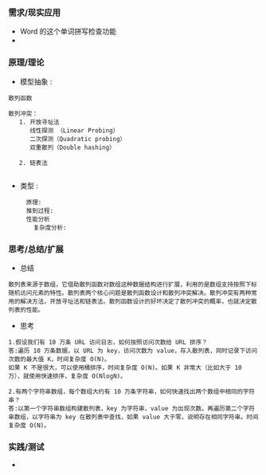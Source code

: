 ### **需求/现实应用**
+ Word 的这个单词拼写检查功能
+ 
### **原理/理论**
   + 模型抽象 :
```
散列函数

散列冲突：
   1. 开放寻址法
      线性探测 （Linear Probing）
      二次探测（Quadratic probing）
      双重散列（Double hashing）

   2. 链表法


```
   + 类型     :
```
     原理:
     推到过程:
     性能分析
       复杂度分析:
```

### **思考/总结/扩展**
+ 总结

```
散列表来源于数组，它借助散列函数对数组这种数据结构进行扩展，利用的是数组支持按照下标随机访问元素的特性。散列表两个核心问题是散列函数设计和散列冲突解决。散列冲突有两种常用的解决方法，开放寻址法和链表法。散列函数设计的好坏决定了散列冲突的概率，也就决定散列表的性能。
```

+ 思考

```
1.假设我们有 10 万条 URL 访问日志，如何按照访问次数给 URL 排序？
答:遍历 10 万条数据，以 URL 为 key，访问次数为 value，存入散列表，同时记录下访问次数的最大值 K，时间复杂度 O(N)。
如果 K 不是很大，可以使用桶排序，时间复杂度 O(N)。如果 K 非常大（比如大于 10 万），就使用快速排序，复杂度 O(NlogN)。

2.有两个字符串数组，每个数组大约有 10 万条字符串，如何快速找出两个数组中相同的字符串？
答:以第一个字符串数组构建散列表，key 为字符串，value 为出现次数。再遍历第二个字符串数组，以字符串为 key 在散列表中查找，如果 value 大于零，说明存在相同字符串。时间复杂度 O(N)。
```
### **实践/测试**
+ []()
